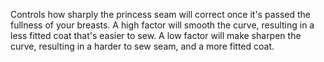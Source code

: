
Controls how sharply the princess seam will correct once it's passed the fullness of your breasts. A high factor will smooth the curve, resulting in a less fitted coat that's easier to sew. A low factor will make sharpen the curve, resulting in a harder to sew seam, and a more fitted coat.